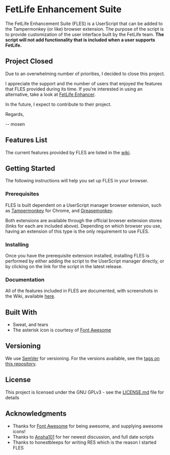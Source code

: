 # FetLife Enhancement Suite

The FetLife Enhancement Suite (FLES) is a UserScript that can be added to the Tampermonkey (or like) browser extension. The purpose of the script is to provide customization of the user interface built by the FetLife team.
**The script will not add functionality that is included when a user supports FetLife.**

## Project Closed
Due to an overwhelming number of priorities, I decided to close this project. 

I appreciate the support and the number of users that enjoyed the features that FLES provided during its time. If you're interested in using an alternative, take a look at [FetLife Enhancer](https://openuserjs.org/scripts/PrincessBabyTay/FetLife_Enhancer).

In the future, I expect to contribute to their project.

Regards,

-- mosen

## Features List
The current features provided by FLES are listed in the
[wiki](https://github.com/unnaturaldevelopment/fles/wiki).

## Getting Started

The following instructions will help you set up FLES in your browser.

### Prerequisites

FLES is built dependent on a UserScript manager browser extension, such as [Tampermonkey](https://chrome.google.com/webstore/detail/tampermonkey/dhdgffkkebhmkfjojejmpbldmpobfkfo?hl=en) for Chrome, and [Greasemonkey](https://addons.mozilla.org/en-US/firefox/addon/greasemonkey).

Both extensions are available through the official browser extension stores (links for each are included above). Depending on which browser you use, having an extension of this type is the only requirement to use FLES.

### Installing

Once you have the prerequisite extension installed, installing FLES is performed by either adding the script to the UserScript manager directly, or by clicking on the link for the script in the latest release.

### Documentation

All of the features included in FLES are documented, with screenshots in the Wiki, available [here](https://github.com/unnaturaldevelopment/fles/wiki).

## Built With

* Sweat, and tears
* The asterisk icon is courtesy of [Font Awesome](https://fontawesome.com)

## Versioning

We use [SemVer](http://semver.org/) for versioning. For the versions available, see the [tags on this repository](https://github.com/unnaturaldevelopment/fles/releases).

## License

This project is licensed under the GNU GPLv3 - see the [LICENSE.md](https://github.com/unnaturaldevelopment/fles/blob/master/LICENSE.md) file for details

## Acknowledgments

* Thanks for [Font Awesome](https://fontawesome.com) for being awesome, and supplying awesome icons!
* Thanks to [Ansha101](https://openuserjs.org/users/Ansha101) for her newest discussion, and full date scripts
* Thanks to honestbleeps for writing RES which is the reason I started FLES
